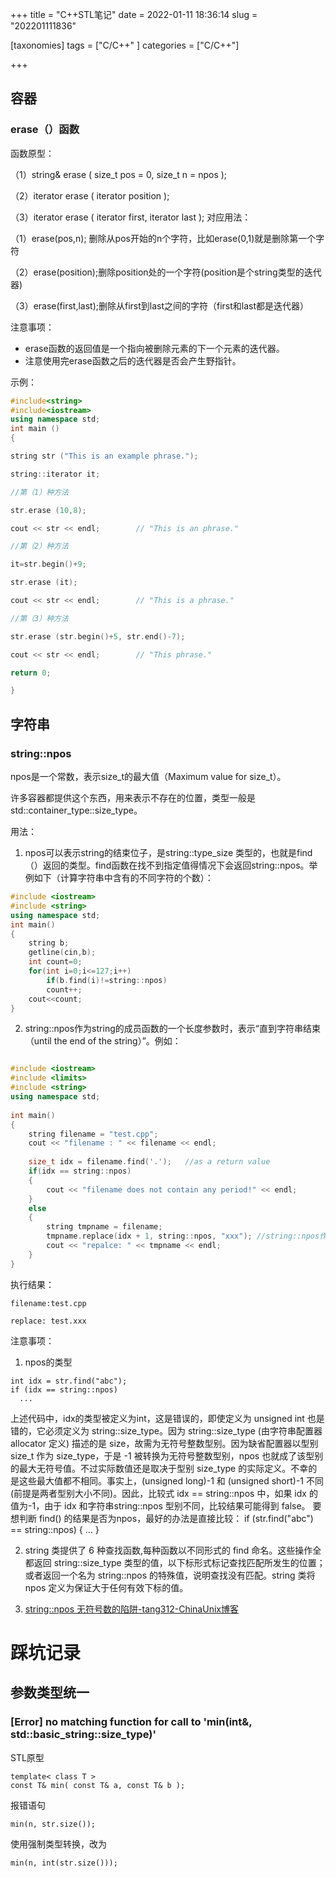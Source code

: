 +++
title = "C++STL笔记"
date = 2022-01-11 18:36:14
slug = "202201111836"

[taxonomies]
tags = ["C/C++" ]
categories = ["C/C++"]

+++

<!-- more -->

## 容器

### erase（）函数

函数原型：

（1）string& erase ( size_t pos = 0, size_t n = npos );

（2）iterator erase ( iterator position );

（3）iterator erase ( iterator first, iterator last );
对应用法：

（1）erase(pos,n); 删除从pos开始的n个字符，比如erase(0,1)就是删除第一个字符

（2）erase(position);删除position处的一个字符(position是个string类型的迭代器)

（3）erase(first,last);删除从first到last之间的字符（first和last都是迭代器）

注意事项：

- erase函数的返回值是一个指向被删除元素的下一个元素的迭代器。
- 注意使用完erase函数之后的迭代器是否会产生野指针。

示例：

```c++
#include<string>
#include<iostream>
using namespace std;
int main ()
{

string str ("This is an example phrase.");

string::iterator it;

//第（1）种方法

str.erase (10,8);

cout << str << endl;        // "This is an phrase."

//第（2）种方法

it=str.begin()+9;

str.erase (it);

cout << str << endl;        // "This is a phrase."

//第（3）种方法

str.erase (str.begin()+5, str.end()-7);

cout << str << endl;        // "This phrase."

return 0;

}
```



## 字符串

### string::npos

npos是一个常数，表示size_t的最大值（Maximum value for size_t）。

许多容器都提供这个东西，用来表示不存在的位置，类型一般是std::container_type::size_type。

用法：

1. npos可以表示string的结束位子，是string::type_size 类型的，也就是find（）返回的类型。find函数在找不到指定值得情况下会返回string::npos。举例如下（计算字符串中含有的不同字符的个数）：

```c++
#include <iostream>
#include <string>
using namespace std;
int main()
{
    string b;
    getline(cin,b);
    int count=0;
    for(int i=0;i<=127;i++)
        if(b.find(i)!=string::npos)
        count++;
    cout<<count;
}
```

2. string::npos作为string的成员函数的一个长度参数时，表示“直到字符串结束（until the end of the string）”。例如：

```c++

#include <iostream>
#include <limits>
#include <string>
using namespace std;
 
int main()
{
    string filename = "test.cpp";
    cout << "filename : " << filename << endl;
 
    size_t idx = filename.find('.');   //as a return value
    if(idx == string::npos)    
    {
        cout << "filename does not contain any period!" << endl;
    }
    else
    {
        string tmpname = filename;
        tmpname.replace(idx + 1, string::npos, "xxx"); //string::npos作为长度参数，表示直到字符串结束
        cout << "repalce: " << tmpname << endl;
    }
}

```

执行结果：

```
filename:test.cpp

replace: test.xxx
```

注意事项：

1. npos的类型

```
int idx = str.find("abc");
if (idx == string::npos)
  ...
```

上述代码中，idx的类型被定义为int，这是错误的，即使定义为 unsigned int 也是错的，它必须定义为 string::size_type。因为 string::size_type (由字符串配置器 allocator 定义) 描述的是 size，故需为无符号整数型别。因为缺省配置器以型别 size_t 作为 size_type，于是 -1 被转换为无符号整数型别，npos 也就成了该型别的最大无符号值。不过实际数值还是取决于型别 size_type 的实际定义。不幸的是这些最大值都不相同。事实上，(unsigned long)-1 和 (unsigned short)-1 不同(前提是两者型别大小不同)。因此，比较式 idx == string::npos 中，如果 idx 的值为-1，由于 idx 和字符串string::npos 型别不同，比较结果可能得到 false。
要想判断 find() 的结果是否为npos，最好的办法是直接比较：
if (str.find("abc") == string::npos) { ... }

2. string 类提供了 6 种查找函数,每种函数以不同形式的 find 命名。这些操作全都返回 string::size_type 类型的值，以下标形式标记查找匹配所发生的位置；或者返回一个名为 string::npos 的特殊值，说明查找没有匹配。string 类将 npos 定义为保证大于任何有效下标的值。

3. [string::npos 无符号数的陷阱-tang312-ChinaUnix博客](http://blog.chinaunix.net/uid-10014667-id-375027.html)

# 踩坑记录

## 参数类型统一

### [Error] no matching function for call to 'min(int&, std::basic_string<char>::size_type)'

STL原型

```
template< class T > 
const T& min( const T& a, const T& b );
```

报错语句

```
min(n, str.size());
```

使用强制类型转换，改为

```
min(n, int(str.size()));
```

